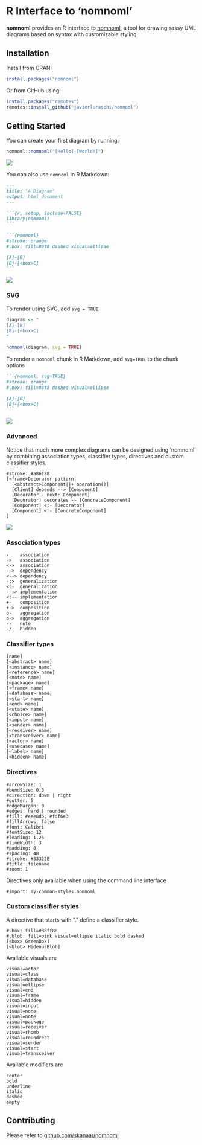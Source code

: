 R Interface to ‘nomnoml’
================

**nomnoml** provides an R interface to
[nomnoml](http://www.nomnoml.com/), a tool for drawing sassy UML
diagrams based on syntax with customizable styling.

## Installation

Install from CRAN:

``` r
install.packages("nomnoml")
```

Or from GitHub using:

``` r
install.packages("remotes")
remotes::install_github("javierluraschi/nomnoml")
```

## Getting Started

You can create your first diagram by running:

``` r
nomnoml::nomnoml("[Hello]-[World!]")
```

![](tools/readme/nomnoml-simple-1.png)<!-- -->

You can also use `nomnoml` in R Markdown:

```` markdown
---
title: "A Diagram"
output: html_document
---

```{r, setup, include=FALSE}
library(nomnoml)
```

```{nomnoml}
#stroke: orange
#.box: fill=#8f8 dashed visual=ellipse

[A]-[B]
[B]-[<box>C]
```
````

![](tools/readme/nomnoml-multiline-2.png)<!-- -->

### SVG

To render using SVG, add `svg = TRUE`

``` r
diagram <- "
[A]-[B]
[B]-[<box>C]
"

nomnoml(diagram, svg = TRUE)
```

To render a `nomnoml` chunk in R Markdown, add `svg=TRUE` to the chunk
options

```` markdown
```{nomnoml, svg=TRUE}
#stroke: orange
#.box: fill=#8f8 dashed visual=ellipse

[A]-[B]
[B]-[<box>C]
```
````

![](tools/readme/nomnoml-svg-1.png)<!-- -->

### Advanced

Notice that much more complex diagrams can be designed using ‘nomnoml’
by combining association types, classifier types, directives and custom
classifier styles.

``` nomnoml
#stroke: #a86128
[<frame>Decorator pattern|
  [<abstract>Component||+ operation()]
  [Client] depends --> [Component]
  [Decorator|- next: Component]
  [Decorator] decorates -- [ConcreteComponent]
  [Component] <:- [Decorator]
  [Component] <:- [ConcreteComponent]
]
```

![](tools/readme/nomnoml-decorator-2.png)<!-- -->

### Association types

    -    association
    ->   association
    <->  association
    -->  dependency
    <--> dependency
    -:>  generalization
    <:-  generalization
    --:> implementation
    <:-- implementation
    +-   composition
    +->  composition
    o-   aggregation
    o->  aggregation
    --   note
    -/-  hidden

### Classifier types

    [name]
    [<abstract> name]
    [<instance> name]
    [<reference> name]
    [<note> name]
    [<package> name]
    [<frame> name]
    [<database> name]
    [<start> name]
    [<end> name]
    [<state> name]
    [<choice> name]
    [<input> name]
    [<sender> name]
    [<receiver> name]
    [<transceiver> name]
    [<actor> name]
    [<usecase> name]
    [<label> name]
    [<hidden> name]

### Directives

    #arrowSize: 1
    #bendSize: 0.3
    #direction: down | right
    #gutter: 5
    #edgeMargin: 0
    #edges: hard | rounded
    #fill: #eee8d5; #fdf6e3
    #fillArrows: false
    #font: Calibri
    #fontSize: 12
    #leading: 1.25
    #lineWidth: 3
    #padding: 8
    #spacing: 40
    #stroke: #33322E
    #title: filename
    #zoom: 1

Directives only available when using the command line interface

    #import: my-common-styles.nomnoml

### Custom classifier styles

A directive that starts with “.” define a classifier style.

    #.box: fill=#88ff88
    #.blob: fill=pink visual=ellipse italic bold dashed
    [<box> GreenBox]
    [<blob> HideousBlob]

Available visuals are

    visual=actor
    visual=class
    visual=database
    visual=ellipse
    visual=end
    visual=frame
    visual=hidden
    visual=input
    visual=none
    visual=note
    visual=package
    visual=receiver
    visual=rhomb
    visual=roundrect
    visual=sender
    visual=start
    visual=transceiver

Available modifiers are

    center
    bold
    underline
    italic
    dashed
    empty

## Contributing

Please refer to
[github.com/skanaar/nomnoml](https://github.com/skanaar/nomnoml).
